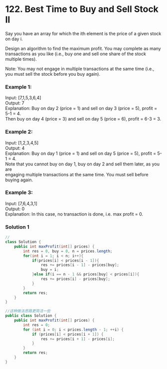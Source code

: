 # 122. Best Time to Buy and Sell Stock II
Say you have an array for which the ith element is the price of a given stock on day i.

Design an algorithm to find the maximum profit. You may complete as many transactions as you like (i.e., buy one and sell one share of the stock multiple times).

Note: You may not engage in multiple transactions at the same time (i.e., you must sell the stock before you buy again).   

### Example 1:

Input: [7,1,5,3,6,4]   
Output: 7   
Explanation: Buy on day 2 (price = 1) and sell on day 3 (price = 5), profit = 5-1 = 4.   
             Then buy on day 4 (price = 3) and sell on day 5 (price = 6), profit = 6-3 = 3.
             
### Example 2:

Input: [1,2,3,4,5]   
Output: 4   
Explanation: Buy on day 1 (price = 1) and sell on day 5 (price = 5), profit = 5-1 = 4.   
             Note that you cannot buy on day 1, buy on day 2 and sell them later, as you are   
             engaging multiple transactions at the same time. You must sell before buying again.  
             
### Example 3:

Input: [7,6,4,3,1]  
Output: 0   
Explanation: In this case, no transaction is done, i.e. max profit = 0.

### Solution 1
```java
//
class Solution {
    public int maxProfit(int[] prices) {
        int res = 0, buy = 0, n = prices.length;
        for(int i = 1; i < n; i++){
            if(prices[i] < prices[i - 1]){
                res += prices[i - 1] - prices[buy];
                buy = i;
            }else if(i == n - 1 && prices[buy] < prices[i]){
                res += prices[i] - prices[buy];
            }
        }
        return res;
    }
}

//这种做法思路更简洁一些
public class Solution {
    public int maxProfit(int[] prices) {
        int res = 0;
        for (int i = 0; i < prices.length - 1; ++i) {
            if (prices[i] < prices[i + 1]) {
                res += prices[i + 1] - prices[i];
            }
        }
        return res;
    }
}
```
